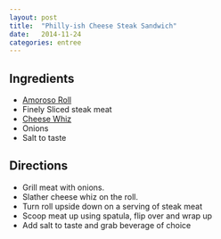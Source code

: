 ```yaml
---
layout: post
title:  "Philly-ish Cheese Steak Sandwich"
date:   2014-11-24
categories: entree
---
```


## Ingredients
- [Amoroso Roll](http://www.amorosobaking.com/)
- Finely Sliced steak meat
- [Cheese Whiz](http://www.kraftbrands.com/CheezWhiz/)
- Onions
- Salt to taste

## Directions

- Grill meat with onions. 
- Slather cheese whiz on the roll.
- Turn roll upside down on a serving of steak meat
- Scoop meat up using spatula, flip over and wrap up
- Add salt to taste and grab beverage of choice

